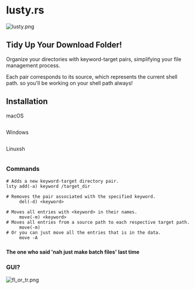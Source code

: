 # lusty.rs

![lusty.png](/Volumes/!!mac/lusty.png)

## Tidy Up Your Download Folder!

Organize your directories with keyword-target pairs, simplifying your file management process.

Each pair corresponds to its source, which represents the current shell path. so you'll be working on your shell path always!

## Installation

macOS

```

```

Windows

```

```

Linuxsh

```

```

### Commands

```shell
# Adds a new keyword-target directory pair.
lsty add(-a) keyword /target_dir

# Removes the pair associated with the specified keyword.
     del(-d) <keyword>

# Moves all entries with <keyword> in their names.
     move(-m) <keyword>
# Moves all entries from a source path to each respective target path.
     move(-m)
# Or you can just move all the entries that is in the data.
     move -A
```

###

#### The one who said 'nah just make batch files' last time

### GUI?

![fl_or_tr.png](/Volumes/!!mac/fl_or_tr.png)
